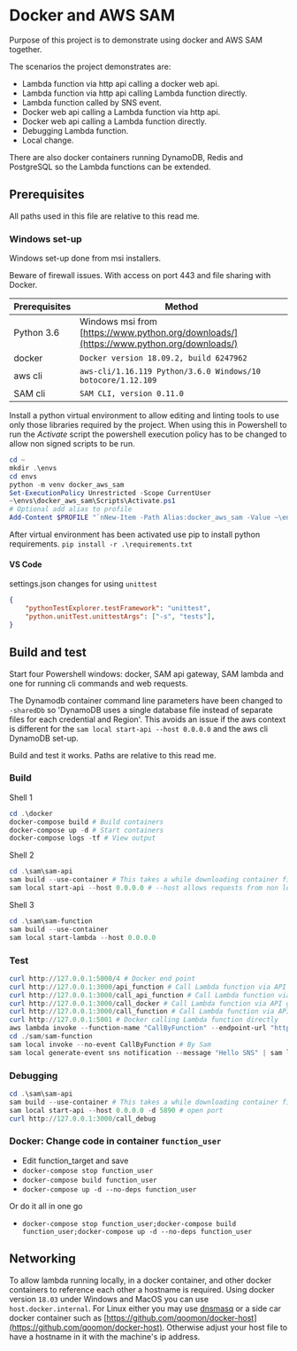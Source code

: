 # Docker and AWS SAM

Purpose of this project is to demonstrate using docker and AWS SAM together.

The scenarios the project demonstrates are:

- Lambda function via http api calling a docker web api.
- Lambda function via http api calling Lambda function directly.
- Lambda function called by SNS event.
- Docker web api calling a Lambda function via http api.
- Docker web api calling a Lambda function directly.
- Debugging Lambda function.
- Local change.

There are also docker containers running DynamoDB, Redis and PostgreSQL so the Lambda functions can be extended.

## Prerequisites

All paths used in this file are relative to this read me.

### Windows set-up

Windows set-up done from msi installers.

Beware of firewall issues. With access on port 443 and file sharing with Docker.

| Prerequisites | Method
|--------|---------
| Python 3.6 | Windows msi from [https://www.python.org/downloads/](https://www.python.org/downloads/)
| docker | `Docker version 18.09.2, build 6247962`
| aws cli | `aws-cli/1.16.119 Python/3.6.0 Windows/10 botocore/1.12.109`
| SAM cli | `SAM CLI, version 0.11.0`

Install a python virtual environment to allow editing and linting tools to use only those libraries required by the project. When using this in Powershell to run the _Activate_ script the powershell execution policy has to be changed to allow non signed scripts to be run.

```powershell
cd ~
mkdir .\envs
cd envs
python -m venv docker_aws_sam
Set-ExecutionPolicy Unrestricted -Scope CurrentUser
~\envs\docker_aws_sam\Scripts\Activate.ps1
# Optional add alias to profile
Add-Content $PROFILE "`nNew-Item -Path Alias:docker_aws_sam -Value ~\envs\docker_aws_sam\Scripts\Activate.ps1"
```

After virtual environment has been activated use pip to install python requirements. `pip install -r .\requirements.txt`

#### VS Code

settings.json changes for using `unittest`

```json
{
    "pythonTestExplorer.testFramework": "unittest",
    "python.unitTest.unittestArgs": ["-s", "tests"],
}
```

## Build and test

Start four Powershell windows: docker, SAM api gateway, SAM lambda and one for running cli commands and web requests.

The Dynamodb container command line parameters have been changed to `-sharedDb` so 'DynamoDB uses a single database file instead of separate files for each credential and Region'. This avoids an issue if the aws context is different for the `sam local start-api --host 0.0.0.0` and the aws cli DynamoDB set-up.

Build and test it works. Paths are relative to this read me.

### Build

Shell 1

```powershell
cd .\docker
docker-compose build # Build containers
docker-compose up -d # Start containers
docker-compose logs -tf # View output
```

Shell 2

```powershell
cd .\sam\sam-api
sam build --use-container # This takes a while downloading container first time, need interest access to download Python libraries
sam local start-api --host 0.0.0.0 # --host allows requests from non localhost
```

Shell 3

```powershell
cd .\sam\sam-function
sam build --use-container
sam local start-lambda --host 0.0.0.0
```

### Test

```powershell
curl http://127.0.0.1:5000/4 # Docker end point
curl http://127.0.0.1:3000/api_function # Call Lambda function via API gateway
curl http://127.0.0.1:3000/call_api_function # Call Lambda function via API gateway
curl http://127.0.0.1:3000/call_docker # Call Lambda function via API gateway to call Docker
curl http://127.0.0.1:3000/call_function # Call Lambda function via API gateway to call another lambda function directly
curl http://127.0.0.1:5001 # Docker calling Lambda function directly
aws lambda invoke --function-name "CallByFunction" --endpoint-url "http://127.0.0.1:3001" --no-verify-ssl out.txt
cd ./sam/sam-function
sam local invoke --no-event CallByFunction # By Sam
sam local generate-event sns notification --message "Hello SNS" | sam local invoke CallBySNS
```

### Debugging

```powershell
cd .\sam\sam-api
sam build --use-container # This takes a while downloading container first time, need interest access to download Python libraries
sam local start-api --host 0.0.0.0 -d 5890 # open port
curl http://127.0.0.1:3000/call_debug
```

### Docker: Change code in container `function_user`

- Edit function_target and save
- `docker-compose stop function_user`
- `docker-compose build function_user`
- `docker-compose up -d --no-deps function_user`

Or do it all in one go

- `docker-compose stop function_user;docker-compose build function_user;docker-compose up -d --no-deps function_user`

## Networking

To allow lambda running locally, in a docker container, and other docker containers to reference each other a hostname is required. Using docker version `18.03` under Windows and MacOS you can use `host.docker.internal`.
For Linux either you may use [dnsmasq](http://www.thekelleys.org.uk/dnsmasq/doc.html) or a side car docker container such as [https://github.com/qoomon/docker-host](https://github.com/qoomon/docker-host).
Otherwise adjust your host file to have a hostname in it with the machine's ip address.

